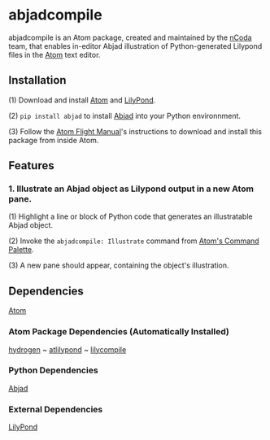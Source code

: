 # abjadcompile
abjadcompile is an Atom package, created and maintained by the [nCoda](www.ncodamusic.org) team, that enables in-editor Abjad illustration of Python-generated Lilypond files in the [Atom](https://atom.io/) text editor.

## Installation

(1) Download and install [Atom](https://atom.io/) and [LilyPond](http://lilypond.org/download.html).

(2) `pip install abjad` to install [Abjad](http://abjad.mbrsi.org/) into your Python environnment.

(3) Follow the [Atom Flight Manual](https://flight-manual.atom.io/using-atom/sections/atom-packages/)'s instructions to download and install this package from inside Atom.

## Features

### 1. Illustrate an Abjad object as Lilypond output in a new Atom pane.
(1) Highlight a line or block of Python code that generates an illustratable Abjad object.

(2) Invoke the `abjadcompile: Illustrate` command from [Atom's Command Palette](https://flight-manual.atom.io/getting-started/sections/atom-basics/).

(3) A new pane should appear, containing the object's illustration.

## Dependencies
[Atom](https://atom.io/)
### Atom Package Dependencies (Automatically Installed)
[hydrogen](https://atom.io/packages/hydrogen)
~
[atlilypond](https://atom.io/packages/atlilypond)
~
[lilycompile](https://atom.io/packages/lilycompile)
### Python Dependencies
[Abjad](http://abjad.mbrsi.org/)
### External Dependencies
[LilyPond](http://lilypond.org/download.html)
